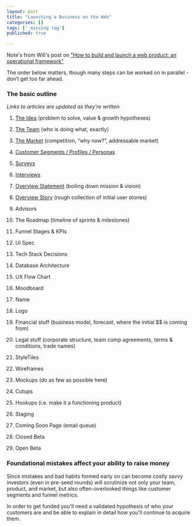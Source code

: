 ```yaml
---
layout: post
title: "Launching a Business on the Web"
categories: []
tags: ['_missing tag']
published: true

---
```

Note's from Will's post on ["How to build and launch a web product: an operational framework"](https://medium.com/@wclittle/how-to-build-and-launch-a-web-product-2f3a48d63327#.shwx7ygla)

The order below matters, though many steps can be worked on in parallel - don’t
get too far ahead.

### The basic outline
*Links to articles are updated as they're written*

1. [The Idea](https://medium.com/@wclittle/how-to-generate-startup-ideas-that-summon-angels-and-create-dragicorns-e9d27237fc06#.wzjytjscl) (problem to solve, value & growth hypotheses)

2. [The Team](https://medium.com/@wclittle/how-to-compose-a-co-founder-team-30e22e6634e#.9m6no4y52) (who is doing what, exactly)

3. [The Market](https://medium.com/@wclittle/how-to-evaluate-a-market-for-your-potential-startup-a0244065e60f#.ahzmck9g7) (competition, “why now?”, addressable market)

4. [Customer Segments / Profiles / Personas](https://medium.com/@wclittle/how-to-identify-ideal-early-customers-9dd384e2c9c#.3fnx5lyg5)

5. [Surveys](https://medium.com/@wclittle/how-to-maximize-learning-from-pre-launch-customer-surveys-and-interviews-50dbffba094d#.39jlbvsk5)

6. [Interviews](https://medium.com/@wclittle/how-to-maximize-learning-from-pre-launch-customer-surveys-and-interviews-50dbffba094d#.dz5tbr9dv)

7. [Overview Statement](https://medium.com/@wclittle/how-to-boil-down-vision-and-mission-into-an-overview-statement-for-your-new-business-ff06536b5de0#.7iyuzca94) (boiling down mission & vision)

8. [Overview Story](https://medium.com/@wclittle/building-a-new-web-product-how-to-best-setup-engineers-and-creatives-for-a-win-e4088e1856ef#.th0cqpcpy) (rough collection of initial user stories)

9. Advisors

10. The Roadmap (timeline of sprints & milestones)

11. Funnel Stages & KPIs

12. UI Spec

13. Tech Stack Decisions

14. Database Architecture

15. UX Flow Chart

16. Moodboard

17. Name

18. Logo

19. Financial stuff (business model, forecast, where the initial $$ is coming from)

20. Legal stuff (corporate structure, team comp agreements, terms & conditions, trade names)

21. StyleTiles

22. Wireframes

23. Mockups (do as few as possible here)

24. Cutups

25. Hookups (i.e. make it a functioning product)

26. Staging

27. Coming Soon Page (email queue)

28. Closed Beta

29. Open Beta

### Foundational mistakes affect your ability to raise money
Since mistakes and bad habits formed early on can become costly savvy investors
(even in pre-seed rounds) will scrutinize not only your team, product, and
market, but also often-overlooked things like customer segments and funnel
metrics.

In order to get funded you'll need a validated hypothesis of who your customers
are and be able to explain in detail how you'll continue to acquire them.

